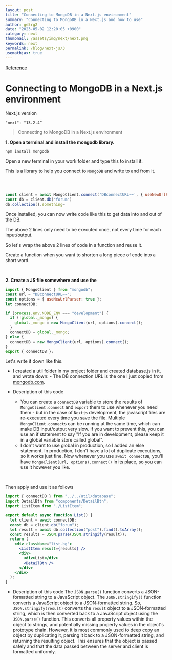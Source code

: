 ```yaml
---
layout: post
title: "Connecting to MongoDB in a Next.js environment"
summary: "Connecting to MongoDB in a Next.js and how to use"
author: ge5rg2
date: "2023-05-02 12:20:05 +0900"
category: next
thumbnail: /assets/img/next/next.png
keywords: next
permalink: /blog/next-js/3
usemathjax: true
---
```


[Reference](https://codingapple.com/)

# Connecting to MongoDB in a Next.js environment

Next.js version

`"next": "13.2.4”`

> Connecting to MongoDB in a Next.js environment

**1. Open a terminal and install the mongodb library.**

```
npm install mongodb
```

Open a new terminal in your work folder and type this to install it.

This is a library to help you connect to `MongoDB` and write to and from it.

<br/>

```jsx

const client = await MongoClient.connect('DBconnectURL~~', { useNewUrlParser: true })
const db = client.db("forum")
db.collection().something~
```

Once installed, you can now write code like this to get data into and out of the DB.

The above 2 lines only need to be executed once, not every time for each input/output.

So let's wrap the above 2 lines of code in a function and reuse it.

Create a function when you want to shorten a long piece of code into a short word.

<br/>

**2. Create a JS file somewhere and use the**

```jsx
import { MongoClient } from "mongodb";
const url = "DBconnectURL~~";
const options = { useNewUrlParser: true };
let connectDB;

if (process.env.NODE_ENV === "development") {
  if (!global._mongo) {
    global._mongo = new MongoClient(url, options).connect();
  }
  connectDB = global._mongo;
} else {
  connectDB = new MongoClient(url, options).connect();
}
export { connectDB };
```

Let's write it down like this.

- I created a util folder in my project folder and created database.js in it, and wrote down: - The DB connection URL is the one I just copied from [mongodb.com](http://mongodb.com/).

- Description of this code
  - You can create a `connectDB` variable to store the results of `MongoClient.connect` and `export` them to use whenever you need them - but in the case of `Nextjs` development, the javascript files are re-executed every time you save the file.
    Multiple `MongoClient.connect`s can be running at the same time, which can make DB input/output very slow.
    If you want to prevent this, you can use an if statement to say "If you are in development, please keep it in a global variable store called global".
  - I don't want to use global in production, so I added an else statement.
    In production, I don't have a lot of duplicate executions, so it works just fine.
    Now whenever you use `await connectDB`, you'll have `MongoClient(url, options).connect()` in its place, so you can use it however you like.

<br/>

Then apply and use it as follows

```jsx
import { connectDB } from "../../util/database";
import DetailBtn from "components/DetailBtn";
import ListItem from "./ListItem";

export default async function List() {
  let client = await connectDB;
  const db = client.db("forum");
  let result = await db.collection("post").find().toArray();
  const results = JSON.parse(JSON.stringify(result));
  return (
    <div className="list-bg">
      <ListItem result={results} />
      <div>
        <div>List</div>
        <DetailBtn />
      </div>
    </div>
  );
}
```

- Description of this code
  The `JSON.parse()` function converts a JSON-formatted string to a JavaScript object. The `JSON.stringify()` function converts a JavaScript object to a JSON-formatted string.
  So, `JSON.stringify(result)` converts the `result` object to a JSON-formatted string, which is then converted back to a JavaScript object using the `JSON.parse()` function. This converts all property values within the object to strings, and potentially missing property values in the object's prototype chain.
  However, it is most commonly used to deep copy an object by duplicating it, parsing it back to a JSON-formatted string, and returning the resulting object.
  This ensures that the object is passed safely and that the data passed between the server and client is formatted uniformly.
